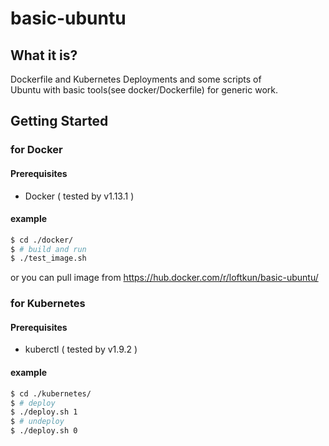 basic-ubuntu
==================================================

## What it is?
Dockerfile and Kubernetes Deployments and some scripts of   
Ubuntu with basic tools(see docker/Dockerfile) for generic work.


## Getting Started
### for Docker
#### Prerequisites
- Docker ( tested by v1.13.1 )
#### example
```bash
$ cd ./docker/
$ # build and run
$ ./test_image.sh
```
or you can pull image from https://hub.docker.com/r/loftkun/basic-ubuntu/

### for Kubernetes
#### Prerequisites
- kuberctl ( tested by v1.9.2 )

#### example
```bash
$ cd ./kubernetes/
$ # deploy
$ ./deploy.sh 1
$ # undeploy
$ ./deploy.sh 0
```